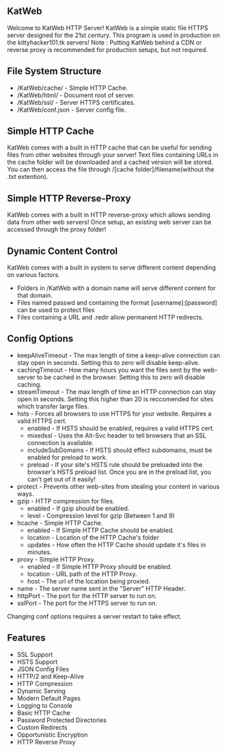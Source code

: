 ## KatWeb
Welcome to KatWeb HTTP Server!
KatWeb is a simple static file HTTPS server designed for the 21st century.
This program is used in production on the kittyhacker101.tk servers!
Note : Putting KatWeb behind a CDN or reverse proxy is recommended for production setups, but not required.

## File System Structure
- /KatWeb/cache/ - Simple HTTP Cache.
- /KatWeb/html/ - Document root of server.
- /KatWeb/ssl/ - Server HTTPS certificates.
- /KatWeb/conf.json - Server config file.

## Simple HTTP Cache
KatWeb comes with a built in HTTP cache that can be useful for sending files from other websites through your server!
Text files containing URLs in the cache folder will be downloaded and a cached version will be stored. You can then access the file through /[cache folder]/filename(without the .txt extention).

## Simple HTTP Reverse-Proxy
KatWeb comes with a built in HTTP reverse-proxy which allows sending data from other web servers! Once setup, an existing web server can be accessed through the proxy folder!

## Dynamic Content Control
KatWeb comes with a built in system to serve different content depending on various factors.
 - Folders in /KatWeb with a domain name will serve different content for that domain.
 - Files named passwd and containing the format [username]:[password] can be used to protect files
 - Files containing a URL and .redir allow permanent HTTP redirects.

## Config Options
- keepAliveTimeout - The max length of time a keep-alive connection can stay open in seconds. Setting this to zero will disable keep-alive.
- cachingTimeout - How many hours you want the files sent by the web-server to be cached in the browser. Setting this to zero will disable caching.
- streamTimeout - The max length of time an HTTP connection can stay open in seconds. Setting this higher than 20 is reccomended for sites which transfer large files.
- hsts - Forces all browsers to use HTTPS for your website. Requires a valid HTTPS cert.
  * enabled - If HSTS should be enabled, requires a valid HTTPS cert.
  * mixedssl - Uses the Alt-Svc header to tell browsers that an SSL connection is available.
  * includeSubDomains - If HSTS should effect subdomains, must be enabled for preload to work.
  * preload - If your site's HSTS rule should be preloaded into the browser's HSTS preload list. Once you are in the preload list, you can't get out of it easily!
- protect - Prevents other web-sites from stealing your content in various ways.
- gzip - HTTP compression for files.
  * enabled - If gzip should be enabled.
  * level - Compression level for gzip (Between 1 and 9)
- hcache - Simple HTTP Cache.
  * enabled - If Simple HTTP Cache should be enabled.
  * location - Location of the HTTP Cache's folder
  * updates - How often the HTTP Cache should update it's files in minutes.
- proxy - Simple HTTP Proxy.
  * enabled - If Simple HTTP Proxy should be enabled.
  * location - URL path of the HTTP Proxy. 
  * host - The url of the location being proxied.
- name - The server name sent in the "Server" HTTP Header.
- httpPort - The port for the HTTP server to run on.
- sslPort - The port for the HTTPS server to run on.

Changing conf options requires a server restart to take effect.

## Features
- SSL Support
- HSTS Support
- JSON Config Files
- HTTP/2 and Keep-Alive
- HTTP Compression
- Dynamic Serving
- Modern Default Pages
- Logging to Console
- Basic HTTP Cache
- Password Protected Directories
- Custom Redirects
- Opportunistic Encryption
- HTTP Reverse Proxy
